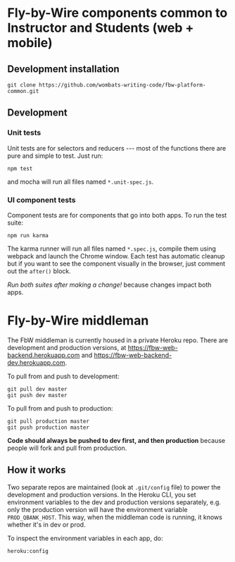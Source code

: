 
# Fly-by-Wire components common to Instructor and Students (web + mobile)


## Development installation
```
git clone https://github.com/wombats-writing-code/fbw-platform-common.git
```

## Development

### Unit tests
Unit tests are for selectors and reducers --- most of the functions there are pure and simple to test. Just run:

```
npm test
```

and mocha will run all files named `*.unit-spec.js`.


### UI component tests
Component tests are for components that go into both apps. To run the test suite:
```
npm run karma
```
The karma runner will run all files named `*.spec.js`, compile them using webpack and launch the Chrome window. Each test has automatic cleanup but if you want to see the component visually in the browser, just comment out the `after()` block.

*Run both suites after making a change!* because changes impact both apps.

# Fly-by-Wire middleman

The FbW middleman is currently housed in a private Heroku repo. There are development and production versions, at https://fbw-web-backend.herokuapp.com and https://fbw-web-backend-dev.herokuapp.com.

To pull from and push to development:
```
git pull dev master
git push dev master
```

To pull from and push to production:
```
git pull production master
git push production master
```

**Code should always be pushed to dev first, and then production** because people will fork and pull from production.

## How it works
Two separate repos are maintained (look at `.git/config` file) to power the development and production versions. In the Heroku CLI, you set environment variables to the dev and production versions separately, e.g. only the production version will have the environment variable `PROD_QBANK_HOST`. This way, when the middleman code is running, it knows whether it's in dev or prod.

To inspect the environment variables in each app, do:
```
heroku:config 
